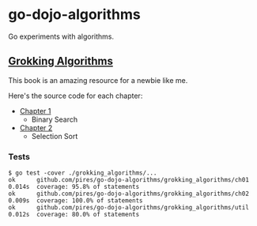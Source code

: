 # go-dojo-algorithms
Go experiments with algorithms.

## [Grokking Algorithms](https://www.manning.com/books/grokking-algorithms)

This book is an amazing resource for a newbie like me.

Here's the source code for each chapter:

* [Chapter 1](./grokking_algorithms/ch01)
  * Binary Search
* [Chapter 2](./grokking_algorithms/ch02)
  * Selection Sort

### Tests

```
$ go test -cover ./grokking_algorithms/...
ok  	github.com/pires/go-dojo-algorithms/grokking_algorithms/ch01	0.014s	coverage: 95.8% of statements
ok  	github.com/pires/go-dojo-algorithms/grokking_algorithms/ch02	0.009s	coverage: 100.0% of statements
ok  	github.com/pires/go-dojo-algorithms/grokking_algorithms/util	0.012s	coverage: 80.0% of statements
```
